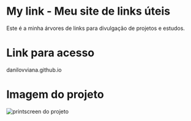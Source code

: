 # My link - Meu site de links úteis
Este é a minha árvores de links para divulgação de projetos e estudos.

# Link para acesso

danilovviana.github.io

# Imagem do projeto

![printscreen do projeto](..src/img_pronto.png)

